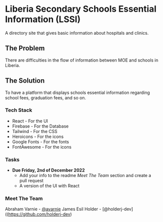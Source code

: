 # Liberia Secondary Schools Essential Information (LSSI)
A directory site that gives basic information about hospitals and clinics.

## The Problem
There are difficulties in the flow of information between MOE and schools in Liberia.

## The Solution
To have a  platform that displays schools essential information regarding school fees, graduation fees, and so on.


### Tech Stack
- React - For the UI
- Firebase - For the Database
- Tailwind - For the CSS
- Heroicons - For the icons
- Google Fonts - For the fonts
- FontAwesome - For the icons

### Tasks
  - **Due Friday, 2nd of December 2022**
      - Add your info to the readme *Meet The Team* section and create a pull request
      - A version of the UI with React

### Meet The Team
Abraham Varnie - [@avarnie](https://www.github.com/avarnie)
James Esil Holder - [@holderj-dev]((https://github.com/holderj-dev)





